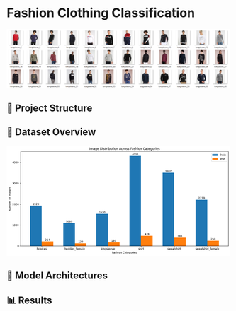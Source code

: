 # Fashion Clothing Classification

![Dashboard](https://github.com/ShaikhBorhanUddin/Fashion-Image-Classification-Project/blob/main/Images/zalando_title.png?raw=true)

## 📂 Project Structure

## 🧠 Dataset Overview  
![Dashboard](https://github.com/ShaikhBorhanUddin/Fashion-Image-Classification-Project/blob/main/Images/dataset_image_distribution.png?raw=true)

## 🚀 Model Architectures

## 📊 Results


